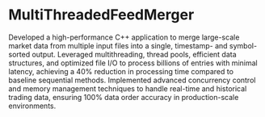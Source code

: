 # MultiThreadedFeedMerger
Developed a high-performance C++ application to merge large-scale market data from multiple input files into a single, timestamp- and symbol-sorted output. Leveraged multithreading, thread pools, efficient data structures, and optimized file I/O to process billions of entries with minimal latency, achieving a 40% reduction in processing time compared to baseline sequential methods. Implemented advanced concurrency control and memory management techniques to handle real-time and historical trading data, ensuring 100% data order accuracy in production-scale environments.
